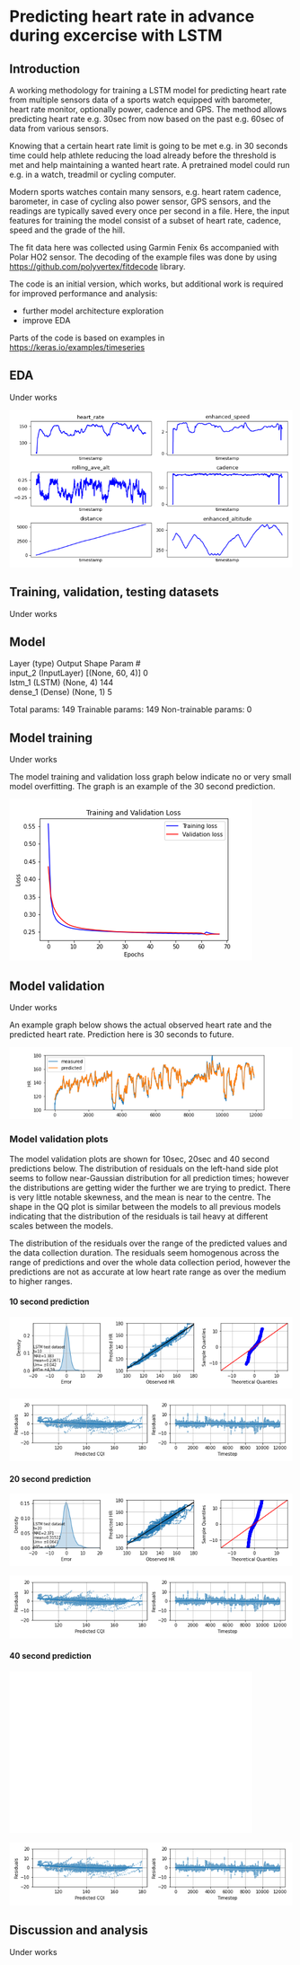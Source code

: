 # Predicting heart rate in advance during excercise with LSTM

## Introduction

A working methodology for training a LSTM model for predicting heart rate from multiple sensors data of a sports watch equipped with barometer, heart rate monitor, optionally power, cadence and GPS. The method allows predicting heart rate e.g. 30sec from now based on the past e.g. 60sec of data from various sensors.

Knowing that a certain heart rate limit is going to be met e.g. in 30 seconds time could help athlete reducing the load already before the threshold is met and help maintaining a wanted heart rate. A pretrained model could run e.g. in a watch, treadmil or cycling computer.

Modern sports watches contain many sensors, e.g. heart ratem cadence, barometer, in case of cycling also power sensor, GPS sensors, and the readings are typically saved every once per second in a file. Here, the input features for training the model consist of a subset of heart rate, cadence, speed and the grade of the hill.

The fit data here was collected using Garmin Fenix 6s accompanied with Polar HO2 sensor. The decoding of the example files was done by using https://github.com/polyvertex/fitdecode library.

The code is an initial version, which works, but additional work is required for improved performance and analysis:
- further model architecture exploration
- improve EDA

Parts of the code is based on examples in https://keras.io/examples/timeseries

## EDA

Under works

![EDA Graph](https://github.com/rikluost/athlete_hr_predict/blob/master/graphs/HR_eda_t40.png)

## Training, validation, testing datasets

Under works



## Model


Layer (type)                 Output Shape              Param #   
input_2 (InputLayer)         [(None, 60, 4)]           0         
lstm_1 (LSTM)                (None, 4)                 144       
dense_1 (Dense)              (None, 1)                 5         

Total params: 149
Trainable params: 149
Non-trainable params: 0


## Model training

Under works

The model training and validation loss graph below indicate no or very small model overfitting. The graph is an example of the 30 second prediction.

![History](https://github.com/rikluost/athlete_hr_predict/blob/master/graphs/HR_his_t30.png)


## Model validation

Under works

An example graph below shows the actual observed heart rate and the predicted heart rate. Prediction here is 30 seconds to future.

![t10](https://github.com/rikluost/athlete_hr_predict/blob/master/graphs/HR_ex_t20.png)


### Model validation plots

 The model validation plots are shown for 10sec, 20sec and 40 second predictions below. The distribution of residuals on the left-hand side plot seems to follow near-Gaussian distribution for all prediction times; however the distributions are getting wider the further we are trying to predict. There is very little notable skewness, and the mean is near to the centre. The shape in the QQ plot is similar between the models to all previous models indicating that the distribution of the residuals is tail heavy at different scales between the models. 
 
 The distribution of the residuals over the range of the predicted values and the data collection duration. The residuals seem homogenous across the range of predictions and over the whole data collection period, however the predictions are not as accurate at low heart rate range as over the medium to higher ranges.

 #### 10 second prediction
 
 ![t10v](https://github.com/rikluost/athlete_hr_predict/blob/master/graphs/HR_t10.png)
 
 ![t10r](https://github.com/rikluost/athlete_hr_predict/blob/master/graphs/HR_res_t10.png)
 
 #### 20 second prediction

 ![t20v](https://github.com/rikluost/athlete_hr_predict/blob/master/graphs/HR_t20.png)
 
 ![t20r](https://github.com/rikluost/athlete_hr_predict/blob/master/graphs/HR_res_t10.png)
 
  #### 40 second prediction
 
 ![t40v](https://github.com/rikluost/athlete_hr_predict/blob/master/graphs/HR_t40.png)
 
 ![t40r](https://github.com/rikluost/athlete_hr_predict/blob/master/graphs/HR_res_t10.png)

## Discussion and analysis

Under works

